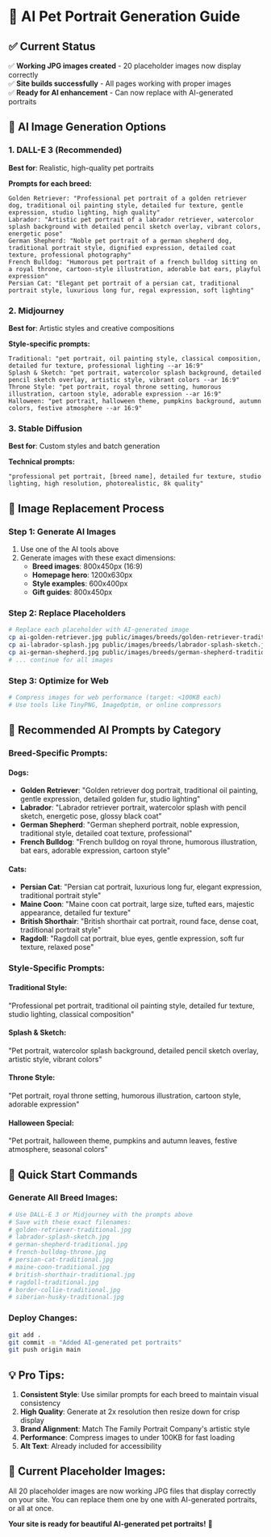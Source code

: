 # 🤖 AI Pet Portrait Generation Guide

## ✅ Current Status
✅ **Working JPG images created** - 20 placeholder images now display correctly  
✅ **Site builds successfully** - All pages working with proper images  
✅ **Ready for AI enhancement** - Can now replace with AI-generated portraits  

## 🎨 AI Image Generation Options

### 1. **DALL-E 3 (Recommended)**
**Best for**: Realistic, high-quality pet portraits

**Prompts for each breed:**
```
Golden Retriever: "Professional pet portrait of a golden retriever dog, traditional oil painting style, detailed fur texture, gentle expression, studio lighting, high quality"
Labrador: "Artistic pet portrait of a labrador retriever, watercolor splash background with detailed pencil sketch overlay, vibrant colors, energetic pose"
German Shepherd: "Noble pet portrait of a german shepherd dog, traditional portrait style, dignified expression, detailed coat texture, professional photography"
French Bulldog: "Humorous pet portrait of a french bulldog sitting on a royal throne, cartoon-style illustration, adorable bat ears, playful expression"
Persian Cat: "Elegant pet portrait of a persian cat, traditional portrait style, luxurious long fur, regal expression, soft lighting"
```

### 2. **Midjourney**
**Best for**: Artistic styles and creative compositions

**Style-specific prompts:**
```
Traditional: "pet portrait, oil painting style, classical composition, detailed fur texture, professional lighting --ar 16:9"
Splash & Sketch: "pet portrait, watercolor splash background, detailed pencil sketch overlay, artistic style, vibrant colors --ar 16:9"
Throne Style: "pet portrait, royal throne setting, humorous illustration, cartoon style, adorable expression --ar 16:9"
Halloween: "pet portrait, halloween theme, pumpkins background, autumn colors, festive atmosphere --ar 16:9"
```

### 3. **Stable Diffusion**
**Best for**: Custom styles and batch generation

**Technical prompts:**
```
"professional pet portrait, [breed name], detailed fur texture, studio lighting, high resolution, photorealistic, 8k quality"
```

## 📁 Image Replacement Process

### Step 1: Generate AI Images
1. Use one of the AI tools above
2. Generate images with these exact dimensions:
   - **Breed images**: 800x450px (16:9)
   - **Homepage hero**: 1200x630px
   - **Style examples**: 600x400px
   - **Gift guides**: 800x450px

### Step 2: Replace Placeholders
```bash
# Replace each placeholder with AI-generated image
cp ai-golden-retriever.jpg public/images/breeds/golden-retriever-traditional.jpg
cp ai-labrador-splash.jpg public/images/breeds/labrador-splash-sketch.jpg
cp ai-german-shepherd.jpg public/images/breeds/german-shepherd-traditional.jpg
# ... continue for all images
```

### Step 3: Optimize for Web
```bash
# Compress images for web performance (target: <100KB each)
# Use tools like TinyPNG, ImageOptim, or online compressors
```

## 🎯 Recommended AI Prompts by Category

### **Breed-Specific Prompts:**

#### Dogs:
- **Golden Retriever**: "Golden retriever dog portrait, traditional oil painting, gentle expression, detailed golden fur, studio lighting"
- **Labrador**: "Labrador retriever portrait, watercolor splash with pencil sketch, energetic pose, glossy black coat"
- **German Shepherd**: "German shepherd portrait, noble expression, traditional style, detailed coat texture, professional"
- **French Bulldog**: "French bulldog on royal throne, humorous illustration, bat ears, adorable expression, cartoon style"

#### Cats:
- **Persian Cat**: "Persian cat portrait, luxurious long fur, elegant expression, traditional portrait style"
- **Maine Coon**: "Maine coon cat portrait, large size, tufted ears, majestic appearance, detailed fur texture"
- **British Shorthair**: "British shorthair cat portrait, round face, dense coat, traditional portrait style"
- **Ragdoll**: "Ragdoll cat portrait, blue eyes, gentle expression, soft fur texture, relaxed pose"

### **Style-Specific Prompts:**

#### Traditional Style:
"Professional pet portrait, traditional oil painting style, detailed fur texture, studio lighting, classical composition"

#### Splash & Sketch:
"Pet portrait, watercolor splash background, detailed pencil sketch overlay, artistic style, vibrant colors"

#### Throne Style:
"Pet portrait, royal throne setting, humorous illustration, cartoon style, adorable expression"

#### Halloween Special:
"Pet portrait, halloween theme, pumpkins and autumn leaves, festive atmosphere, seasonal colors"

## 🚀 Quick Start Commands

### Generate All Breed Images:
```bash
# Use DALL-E 3 or Midjourney with the prompts above
# Save with these exact filenames:
# golden-retriever-traditional.jpg
# labrador-splash-sketch.jpg
# german-shepherd-traditional.jpg
# french-bulldog-throne.jpg
# persian-cat-traditional.jpg
# maine-coon-traditional.jpg
# british-shorthair-traditional.jpg
# ragdoll-traditional.jpg
# border-collie-traditional.jpg
# siberian-husky-traditional.jpg
```

### Deploy Changes:
```bash
git add .
git commit -m "Added AI-generated pet portraits"
git push origin main
```

## 💡 Pro Tips:

1. **Consistent Style**: Use similar prompts for each breed to maintain visual consistency
2. **High Quality**: Generate at 2x resolution then resize down for crisp display
3. **Brand Alignment**: Match The Family Portrait Company's artistic style
4. **Performance**: Compress images to under 100KB for fast loading
5. **Alt Text**: Already included for accessibility

## 🎨 Current Placeholder Images:
All 20 placeholder images are now working JPG files that display correctly on your site. You can replace them one by one with AI-generated portraits, or all at once.

**Your site is ready for beautiful AI-generated pet portraits!** 🚀


